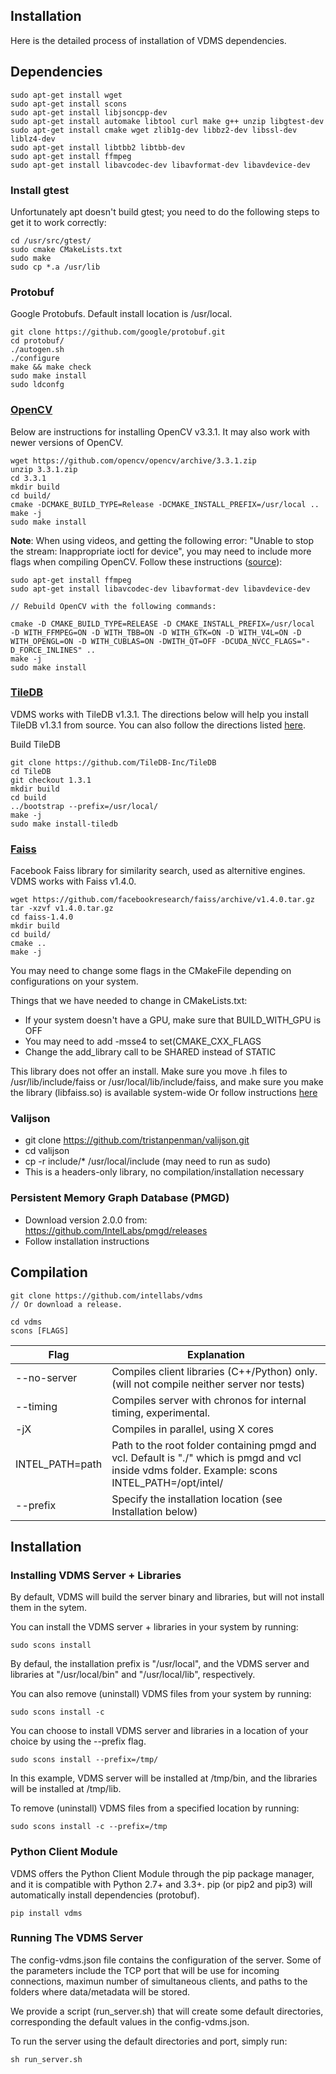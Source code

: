 ## Installation

Here is the detailed process of installation of VDMS dependencies.

## Dependencies

    sudo apt-get install wget
    sudo apt-get install scons
    sudo apt-get install libjsoncpp-dev
    sudo apt-get install automake libtool curl make g++ unzip libgtest-dev
    sudo apt-get install cmake wget zlib1g-dev libbz2-dev libssl-dev liblz4-dev
    sudo apt-get install libtbb2 libtbb-dev
    sudo apt-get install ffmpeg
    sudo apt-get install libavcodec-dev libavformat-dev libavdevice-dev


### Install gtest

Unfortunately apt doesn't build gtest;
you need to do the following steps to get it to work correctly:

    cd /usr/src/gtest/
    sudo cmake CMakeLists.txt
    sudo make
    sudo cp *.a /usr/lib

### Protobuf

 Google Protobufs. Default install location is /usr/local.

    git clone https://github.com/google/protobuf.git
    cd protobuf/
    ./autogen.sh
    ./configure
    make && make check
    sudo make install
    sudo ldconfg

### [OpenCV](https://opencv.org/)

Below are instructions for installing OpenCV v3.3.1.
It may also work with newer versions of OpenCV.

    wget https://github.com/opencv/opencv/archive/3.3.1.zip
    unzip 3.3.1.zip
    cd 3.3.1
    mkdir build
    cd build/
    cmake -DCMAKE_BUILD_TYPE=Release -DCMAKE_INSTALL_PREFIX=/usr/local ..
    make -j
    sudo make install

**Note**: When using videos, and getting the following error: "Unable to stop the stream: Inappropriate ioctl for device", you may need to include more flags when compiling OpenCV. Follow these instructions ([source](https://stackoverflow.com/questions/41200201/opencv-unable-to-stop-the-stream-inappropriate-ioctl-for-device)):

    sudo apt-get install ffmpeg
    sudo apt-get install libavcodec-dev libavformat-dev libavdevice-dev

    // Rebuild OpenCV with the following commands:

    cmake -D CMAKE_BUILD_TYPE=RELEASE -D CMAKE_INSTALL_PREFIX=/usr/local  -D WITH_FFMPEG=ON -D WITH_TBB=ON -D WITH_GTK=ON -D WITH_V4L=ON -D WITH_OPENGL=ON -D WITH_CUBLAS=ON -DWITH_QT=OFF -DCUDA_NVCC_FLAGS="-D_FORCE_INLINES" ..
    make -j
    sudo make install

### [TileDB](https://tiledb.io/)
VDMS works with TileDB v1.3.1.
The directions below will help you install TileDB v1.3.1 from source.
You can also follow the directions listed
[here](https://docs.tiledb.io/en/latest/installation.html).

Build TileDB

    git clone https://github.com/TileDB-Inc/TileDB
    cd TileDB
    git checkout 1.3.1
    mkdir build
    cd build
    ../bootstrap --prefix=/usr/local/
    make -j
    sudo make install-tiledb

### [Faiss](https://github.com/facebookresearch/faiss)
Facebook Faiss library for similarity search, used as alternitive engines.
VDMS works with Faiss v1.4.0.

    wget https://github.com/facebookresearch/faiss/archive/v1.4.0.tar.gz
    tar -xzvf v1.4.0.tar.gz
    cd faiss-1.4.0
    mkdir build
    cd build/
    cmake ..
    make -j

You may need to change some flags in the CMakeFile depending on
configurations on your system.

Things that we have needed to change in CMakeLists.txt:
* If your system doesn't have a GPU, make sure that BUILD_WITH_GPU is OFF
* You may need to add -msse4 to set(CMAKE_CXX_FLAGS
* Change the add_library call to be SHARED instead of STATIC

This library does not offer an install. Make sure you move .h files
to /usr/lib/include/faiss or /usr/local/lib/include/faiss,
and make sure you make the library (libfaiss.so) is available system-wide
Or follow instructions
[here](https://github.com/facebookresearch/faiss/blob/v1.2.1/INSTALL.md)

### Valijson
  * git clone https://github.com/tristanpenman/valijson.git
  * cd valijson
  * cp -r include/* /usr/local/include (may need to run as sudo)
  * This is a headers-only library, no compilation/installation necessary

### Persistent Memory Graph Database (PMGD)
  * Download version 2.0.0 from: https://github.com/IntelLabs/pmgd/releases
  * Follow installation instructions


## Compilation

    git clone https://github.com/intellabs/vdms
    // Or download a release.

    cd vdms
    scons [FLAGS]

Flag | Explanation
------------ | -------------
--no-server | Compiles client libraries (C++/Python) only. (will not compile neither server nor tests)
--timing    | Compiles server with chronos for internal timing, experimental.
-jX         | Compiles in parallel, using X cores
INTEL_PATH=path  | Path to the root folder containing pmgd and vcl. Default is "./" which is pmgd and vcl inside vdms folder. Example: scons INTEL_PATH=/opt/intel/
--prefix    | Specify the installation location (see Installation below)


## Installation

### Installing VDMS Server + Libraries

By default, VDMS will build the server binary and
libraries, but will not install them in the sytem.

You can install the VDMS server + libraries in your system by running:

    sudo scons install

By defaul, the installation prefix is "/usr/local",
and the VDMS server and libraries at "/usr/local/bin" and
"/usr/local/lib", respectively.

You can also remove (uninstall) VDMS files from your system by running:

    sudo scons install -c

You can choose to install VDMS server and libraries in a
location of your choice by using the --prefix flag.

    sudo scons install --prefix=/tmp/

In this example, VDMS server will be installed at /tmp/bin, and the
libraries will be installed at /tmp/lib.

To remove (uninstall) VDMS files from a specified location by running:

    sudo scons install -c --prefix=/tmp

### Python Client Module

VDMS offers the Python Client Module through the pip package manager,
and it is compatible with Python 2.7+ and 3.3+.
pip (or pip2 and pip3) will automatically install dependencies (protobuf).

    pip install vdms

### Running The VDMS Server

The config-vdms.json file contains the configuration of the server.
Some of the parameters include the TCP port that will be use for incoming
connections, maximun number of simultaneous clients, and paths to the
folders where data/metadata will be stored.

We provide a script (run_server.sh) that will create some default directories,
corresponding the default values in the config-vdms.json.

To run the server using the default directories and port, simply run:

    sh run_server.sh

